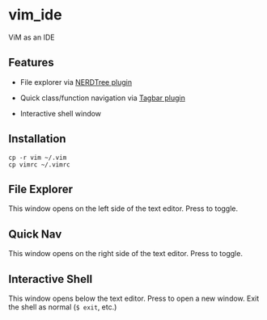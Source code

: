 # vim_ide
ViM as an IDE

## Features

* File explorer via [NERDTree plugin](https://github.com/scrooloose/nerdtree)

* Quick class/function navigation via [Tagbar plugin](https://github.com/majutsushi/tagbar)

* Interactive shell window

## Installation

```
cp -r vim ~/.vim
cp vimrc ~/.vimrc
```
## File Explorer

This window opens on the left side of the text editor.
Press <F5> to toggle.

## Quick Nav

This window opens on the right side of the text editor.
Press <F8> to toggle.

## Interactive Shell

This window opens below the text editor.
Press <F6> to open a new window.
Exit the shell as normal (`$ exit`, etc.)
